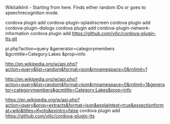 WikitalkInit - Starting from here. Finds either random IDs or goes to speechrecognition mode.

cordova plugin add cordova-plugin-splashscreen
cordova plugin add cordova-plugin-dialogs
cordova plugin add cordova-plugin-network-information
cordova plugin add https://github.com/vilic/cordova-plugin-tts.git

pi.php?action=query
        &generator=categorymembers
        &gcmtitle=Category:Lakes
        &prop=info

http://en.wikipedia.org/w/api.php?action=query&list=random&format=json&rnnamespace=0&rnlimit=1

http://en.wikipedia.org/w/api.php?action=query&list=random&format=json&rnnamespace=0&rnlimit=1&generator=categorymembers&gcmtitle=Category:Lakes&prop=info 

https://en.wikipedia.org/w/api.php?action=query&prop=extracts&format=json&explaintext=true&exsectionformat=wiki&titles=Kyoto&exintro=false
cordova plugin add https://github.com/vilic/cordova-plugin-tts

